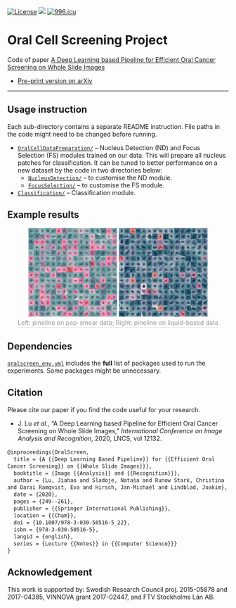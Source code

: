 [![License](https://img.shields.io/badge/license-MIT-green?style=flat)](./LICENSE.md) [![](https://img.shields.io/badge/python-3.6+-blue.svg?style=flat)](https://www.python.org/download/releases/3.6.0/) [![996.icu](https://img.shields.io/badge/link-996.icu-red.svg)](https://996.icu) 

# Oral Cell Screening Project

Code of paper [A Deep Learning based Pipeline for Efficient Oral Cancer Screening on Whole Slide Images](https://doi-org.ezproxy.its.uu.se/10.1007/978-3-030-50516-5_22)

- [Pre-print version on arXiv](http://arxiv.org/abs/1910.10549)

------

## Usage instruction

Each sub-directory contains a separate README instruction. File paths in the code might need to be changed before running.

- [`OralCellDataPreparation/`](./OralCellDataPreparation/) – Nucleus Detection (ND) and Focus Selection (FS) modules trained on our data. This will prepare all nucleus patches for classification. It can be tuned to better performance on a new dataset by the code in two directories below:
  - [`NucleusDetection/`](./NucleusDetection/) – to customise the ND module. 
  - [`FocusSelection/`](./FocusSelection/) – to customise the FS module. 
- [`Classification/`](./Classification/) – Classification module.

## Example results

<div align="center">
    <img src="./img/OC2_mosaic_03.jpg" width="40%"> <img src="./img/OC3_mosaic_37.jpg" width="40%">
    <br>
    <div style="color:orange; border-bottom: 1px solid #d9d9d9;
    display: inline-block;
    color: #999;
    padding: 2px;">Left: pineline on pap-smear data; Right: pineline on liquid-based data</div>
</div>

## Dependencies

[`oralscreen_env.yml`](./oralscreen_env.yml) includes the **full** list of packages used to run the experiments. Some packages might be unnecessary.

## Citation

Please cite our paper if you find the code useful for your research.

- J. Lu *et al.*, “A Deep Learning based Pipeline for Efficient Oral Cancer Screening on Whole Slide Images,” *International Conference on  Image Analysis and Recognition*, 2020, LNCS, vol 12132.

```
@inproceedings{OralScreen,
  title = {A {{Deep Learning Based Pipeline}} for {{Efficient Oral Cancer Screening}} on {{Whole Slide Images}}},
  booktitle = {Image {{Analysis}} and {{Recognition}}},
  author = {Lu, Jiahao and Sladoje, Nataša and Runow Stark, Christina and Darai Ramqvist, Eva and Hirsch, Jan-Michaél and Lindblad, Joakim},
  date = {2020},
  pages = {249--261},
  publisher = {{Springer International Publishing}},
  location = {{Cham}},
  doi = {10.1007/978-3-030-50516-5_22},
  isbn = {978-3-030-50516-5},
  langid = {english},
  series = {Lecture {{Notes}} in {{Computer Science}}}
}
```

## Acknowledgement

This work is supported by: Swedish Research Council proj. 2015-05878 and 2017-04385, VINNOVA grant 2017-02447, and FTV Stockholms Län AB.